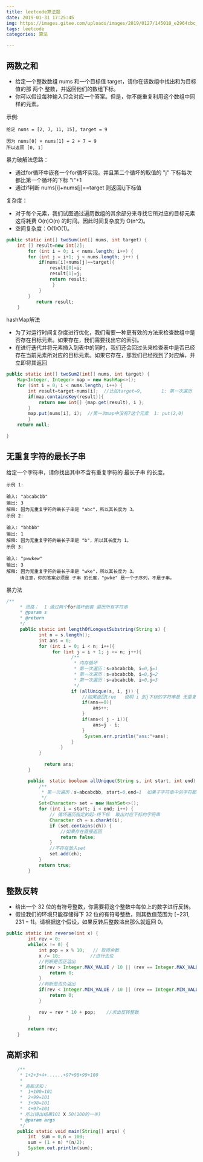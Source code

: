 ```yaml
---
title: leetcode算法题
date: 2019-01-31 17:25:45
img: https://images.gitee.com/uploads/images/2019/0127/145010_e2964cbc_1478371.png
tags: leetcode
categories: 算法

---
```


## 两数之和
- 给定一个整数数组 nums 和一个目标值 target，请你在该数组中找出和为目标值的那 两个 整数，并返回他们的数组下标。
- 你可以假设每种输入只会对应一个答案。但是，你不能重复利用这个数组中同样的元素。

示例:
```
给定 nums = [2, 7, 11, 15], target = 9

因为 nums[0] + nums[1] = 2 + 7 = 9
所以返回 [0, 1]
```

暴力破解法思路： 
- 通过for循环中嵌套一个for循坏实现。并且第二个循坏的取值的 "j" 下标每次都比第一个循坏的下标 "i"+1 
- 通过if判断  nums[i]+nums[j]==target 则返回i,j下标值

复杂度：
- 对于每个元素，我们试图通过遍历数组的其余部分来寻找它所对应的目标元素 这将耗费 O(n)O(n) 的时间。因此时间复杂度为 O(n^2)。
- 空间复杂度：O(1)O(1)。

```java
public static int[] twoSum(int[] nums, int target) {
	int [] result=new int[2];
	    for (int i = 0; i < nums.length; i++) {
		for (int j = i+1; j < nums.length; j++) {
			if(nums[i]+nums[j]==target){
				result[0]=i;
				result[1]=j;
				return result;
			     }
			}
		}		 
	       return result;
	}
```
hashMap解法
- 为了对运行时间复杂度进行优化，我们需要一种更有效的方法来检查数组中是否存在目标元素。如果存在，我们需要找出它的索引。
- 在进行迭代并将元素插入到表中的同时，我们还会回过头来检查表中是否已经存在当前元素所对应的目标元素。如果它存在，那我们已经找到了对应解，并立即将其返回

```java
public static int[] twoSum2(int[] nums, int target) {
	Map<Integer, Integer> map = new HashMap<>();
	for (int i = 0; i < nums.length; i++) {
		int result=target-nums[i];  //比如target=9, 		1: 第一次遍历  9-2=7 , 2: 9-7=2
		if(map.containsKey(result)){
			return new int[] {map.get(result), i };
		}
		map.put(nums[i], i);  //第一次map中没有7这个元素 	1: put(2,0)
		}
	return null;
		       
}
```

## 无重复字符的最长子串
给定一个字符串，请你找出其中不含有重复字符的 最长子串 的长度。
```
示例 1:

输入: "abcabcbb"
输出: 3 
解释: 因为无重复字符的最长子串是 "abc"，所以其长度为 3。
示例 2:

输入: "bbbbb"
输出: 1
解释: 因为无重复字符的最长子串是 "b"，所以其长度为 1。
示例 3:

输入: "pwwkew"
输出: 3
解释: 因为无重复字符的最长子串是 "wke"，所以其长度为 3。
     请注意，你的答案必须是 子串 的长度，"pwke" 是一个子序列，不是子串。
```
暴力法
```java
/**
	 * 思路：  1 通过两个for循坏嵌套 遍历所有字符串
	 * @param s
	 * @return
	 */
	 public static int lengthOfLongestSubstring(String s) {
	        int n = s.length();
	        int ans = 0;
	        for (int i = 0; i < n; i++){
	        	 for (int j = i + 1; j <= n; j++){
	        		 	/**
	        		 	 * 内存循坏
	        		 	 * 第一次遍历：s=abcabcbb, i=0,j=1
	        		 	 * 第一次遍历：s=abcabcbb, i=0,j=2
	        		 	 * 第一次遍历：s=abcabcbb, i=0,j=3 
	        		 	 */
		                if (allUnique(s, i, j)) {	
		                	//如果返回true   说明 i 到j下标的字符串是 无重复字符的最长子串
		                	if(ans==0){
		                		ans++;
		                	}
		                	if(ans<( j - i)){
		                		ans=j - i;
		                	}
		                	 System.err.println("ans:"+ans);
		                }
		            }
	        }
	           
	          return ans;
	    }

	    public  static boolean allUnique(String s, int start, int end) {
	    	/**
	    	 * 第一次遍历：s=abcabcbb, start=0,end=1  如果子字符串中的字符都是唯一的，它会返回true
	    	 */
	        Set<Character> set = new HashSet<>();
	        for (int i = start; i < end; i++) {
	        	// 循坏遍历指定的起-终下标  取出对应下标的字符串
	            Character ch = s.charAt(i);
	            if (set.contains(ch)) {
	            	//如果存在直接返回
	            	return false;
	            }
	            //不存在放入set
	            set.add(ch);
	        }
	        return true;
	    }
```

## 整数反转

- 给出一个 32 位的有符号整数，你需要将这个整数中每位上的数字进行反转。
- 假设我们的环境只能存储得下 32 位的有符号整数，则其数值范围为 [−231,  231 − 1]。请根据这个假设，如果反转后整数溢出那么就返回 0。
```java
public static int reverse(int x) {
		int rev = 0;   
		while(x != 0) {
			int pop = x % 10;   // 取得余数 
			x /= 10;           //进行去位 
			//判断是否正溢出
			if(rev > Integer.MAX_VALUE / 10 || (rev == Integer.MAX_VALUE / 10 && pop > 7)) {
				return 0;
			}
			//判断是否负溢出
			if(rev < Integer.MIN_VALUE / 10 || (rev == Integer.MIN_VALUE / 10 && pop < -8)) {
				return 0;
			}
			
			rev = rev * 10 + pop;    //求出反转整数
		}
		
		return rev; 
	}
```
## 高斯求和

```java
	/**
	 * 1+2+3+4+......+97+98+99+100
	 * 
	 * 高斯求和：
	 * 	1+100=101
	 *  2+99=101
	 *  3+98=101
	 *  4+97=101
	 * 所以得出结果101 X 50(100的一半)
	 * @param args
	 */
	public static void main(String[] args) {
		int  sum = 0,n = 100;
		sum = (1 + n) *(n/2);
		System.out.println(sum);
	}
```

